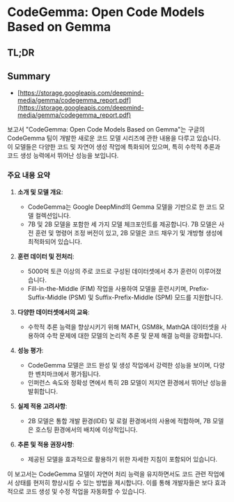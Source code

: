 # CodeGemma: Open Code Models Based on Gemma
## TL;DR
## Summary
- [https://storage.googleapis.com/deepmind-media/gemma/codegemma_report.pdf](https://storage.googleapis.com/deepmind-media/gemma/codegemma_report.pdf)

보고서 "CodeGemma: Open Code Models Based on Gemma"는 구글의 CodeGemma 팀이 개발한 새로운 코드 모델 시리즈에 관한 내용을 다루고 있습니다. 이 모델들은 다양한 코드 및 자연어 생성 작업에 특화되어 있으며, 특히 수학적 추론과 코드 생성 능력에서 뛰어난 성능을 보입니다.

### 주요 내용 요약

1. **소개 및 모델 개요**:
   - CodeGemma는 Google DeepMind의 Gemma 모델을 기반으로 한 코드 모델 컬렉션입니다.
   - 7B 및 2B 모델을 포함한 세 가지 모델 체크포인트를 제공합니다. 7B 모델은 사전 훈련 및 명령어 조정 버전이 있고, 2B 모델은 코드 채우기 및 개방형 생성에 최적화되어 있습니다.

2. **훈련 데이터 및 전처리**:
   - 5000억 토큰 이상의 주로 코드로 구성된 데이터셋에서 추가 훈련이 이루어졌습니다.
   - Fill-in-the-Middle (FIM) 작업을 사용하여 모델을 훈련시키며, Prefix-Suffix-Middle (PSM) 및 Suffix-Prefix-Middle (SPM) 모드를 지원합니다.

3. **다양한 데이터셋에서의 교육**:
   - 수학적 추론 능력을 향상시키기 위해 MATH, GSM8k, MathQA 데이터셋을 사용하여 수학 문제에 대한 모델의 논리적 추론 및 문제 해결 능력을 강화합니다.

4. **성능 평가**:
   - CodeGemma 모델은 코드 완성 및 생성 작업에서 강력한 성능을 보이며, 다양한 벤치마크에서 평가됩니다.
   - 인퍼런스 속도와 정확성 면에서 특히 2B 모델이 저지연 환경에서 뛰어난 성능을 발휘합니다.

5. **실제 적용 고려사항**:
   - 2B 모델은 통합 개발 환경(IDE) 및 로컬 환경에서의 사용에 적합하며, 7B 모델은 호스팅 환경에서의 배치에 이상적입니다.

6. **추론 및 적용 권장사항**:
   - 제공된 모델을 효과적으로 활용하기 위한 자세한 지침이 포함되어 있습니다.

이 보고서는 CodeGemma 모델이 자연어 처리 능력을 유지하면서도 코드 관련 작업에서 상태를 현저히 향상시킬 수 있는 방법을 제시합니다. 이를 통해 개발자들은 보다 효과적으로 코드 생성 및 수정 작업을 자동화할 수 있습니다.
